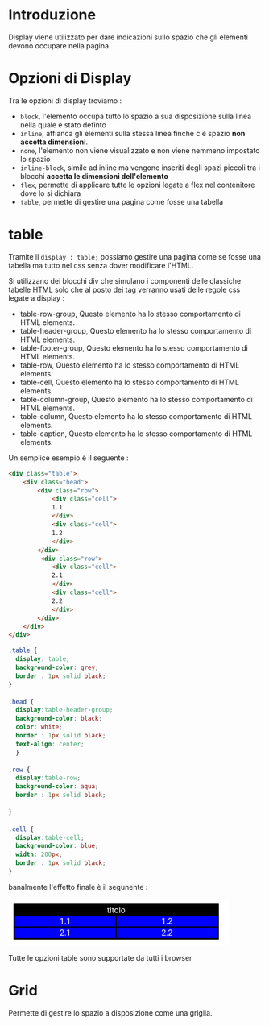 # Introduzione
Display viene utilizzato per dare indicazioni sullo spazio che gli elementi devono occupare nella pagina.

# Opzioni di Display

Tra le opzioni di display troviamo :
+ `block`, l'elemento occupa tutto lo spazio a sua disposizione sulla linea nella quale è stato definto
+ `inline`, affianca gli elementi sulla stessa linea finche c'è spazio **non accetta dimensioni**.
+ `none`, l'elemento non viene visualizzato e non viene nemmeno impostato lo spazio
+ `inline-block`, simile ad inline ma vengono inseriti degli spazi piccoli tra i blocchi **accetta le dimensioni dell'elemento**
+ `flex`, permette di applicare tutte le opzioni legate a flex nel contenitore dove lo si dichiara
+ `table`, permette di gestire una pagina come fosse una tabella

# table

Tramite il `display : table;` possiamo gestire una pagina come se fosse una tabella ma tutto nel css senza dover modificare l'HTML.

Si utilizzano dei blocchi div che simulano i componenti delle classiche tabelle HTML solo che al posto dei tag verranno usati delle regole css legate a display :
+ table-row-group,  Questo elemento ha lo stesso comportamento di  <tbody> HTML elements.
+ table-header-group,    Questo elemento ha lo stesso comportamento di  <thead> HTML elements.
+ table-footer-group,    Questo elemento ha lo stesso comportamento di  <tfoot> HTML elements.
+ table-row,    Questo elemento ha lo stesso comportamento di  <tr> HTML elements.
+ table-cell,    Questo elemento ha lo stesso comportamento di  <td> HTML elements.
+ table-column-group,    Questo elemento ha lo stesso comportamento di  <colgroup> HTML elements.
+ table-column,    Questo elemento ha lo stesso comportamento di  <col> HTML elements.
+ table-caption,    Questo elemento ha lo stesso comportamento di  <caption> HTML elements.

Un semplice esempio è il seguente :
```html
<div class="table">
    <div class="head">
        <div class="row">
            <div class="cell">
            1.1
            </div>
            <div class="cell">
            1.2
            </div>
        </div>
         <div class="row">
            <div class="cell">
            2.1
            </div>
            <div class="cell">
            2.2
            </div>
        </div>
    </div>
</div>
```

```css
.table {
  display: table;
  background-color: grey;
  border : 1px solid black;
}

.head {
  display:table-header-group;
  background-color: black;
  color: white;
  border : 1px solid black;
  text-align: center;
  }

.row {
  display:table-row;
  background-color: aqua;
  border : 1px solid black;
  
}

.cell {
  display:table-cell;
  background-color: blue;
  width: 200px;
  border : 1px solid black;
}
```

banalmente l'effetto finale è il segunente :

![](../immagini/tabellaCSS.png)

Tutte le opzioni table sono supportate da tutti i browser



# Grid

Permette di gestire lo spazio a disposizione come una griglia.
